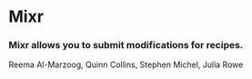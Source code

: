 # Mixr

### Mixr allows you to submit modifications for recipes.

Reema Al-Marzoog, Quinn Collins, Stephen Michel, Julia Rowe

